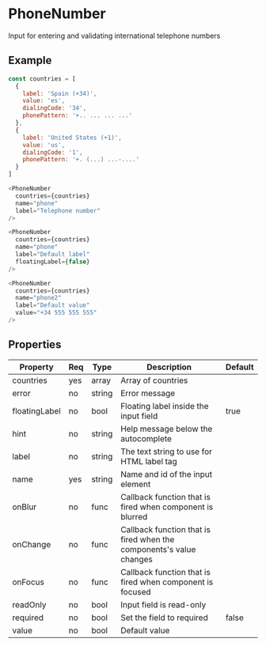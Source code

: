 # PhoneNumber
Input for entering and validating international telephone numbers

## Example

```javascript
const countries = [
  {
    label: 'Spain (+34)',
    value: 'es',
    dialingCode: '34',
    phonePattern: '+.. ... ... ...'
  },
  {
    label: 'United States (+1)',
    value: 'us',
    dialingCode: '1',
    phonePattern: '+. (...) ...-....'
  }
]

<PhoneNumber
  countries={countries}
  name="phone"
  label="Telephone number"
/>

<PhoneNumber
  countries={countries}
  name="phone"
  label="Default label"
  floatingLabel={false}
/>

<PhoneNumber
  countries={countries}
  name="phone2"
  label="Default value"
  value="+34 555 555 555"
/>

```

## Properties

| Property         | Req   | Type       | Description                                                         | Default   |
| ---------------- | ----- | ---------- | ------------------------------------------------------------------- | --------- |
| countries        | yes   | array      | Array of countries                                                  |           |
| error            | no    | string     | Error message                                                       |           |
| floatingLabel    | no    | bool       | Floating label inside the input field                               | true      |
| hint             | no    | string     | Help message below the autocomplete                                 |           |
| label            | no    | string     | The text string to use for HTML label tag                           |           |
| name             | yes   | string     | Name and id of the input element                                    |           |
| onBlur           | no    | func       | Callback function that is fired when component is blurred           |           |
| onChange         | no    | func       | Callback function that is fired when the components's value changes |           |
| onFocus          | no    | func       | Callback function that is fired when component is focused           |           |
| readOnly         | no    | bool       | Input field is read-only                                            |           |
| required         | no    | bool       | Set the field to required                                           | false     |
| value            | no    | bool       | Default value                                                       |           |

